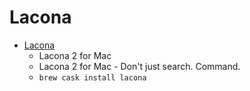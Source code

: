 # Lacona
- [Lacona](https://www.lacona.io/)
  -  Lacona 2 for Mac
  - Lacona 2 for Mac - Don't just search. Command.
  - `brew cask install lacona`
